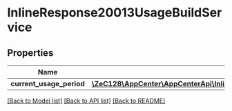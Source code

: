 # InlineResponse20013UsageBuildService

## Properties
Name | Type | Description | Notes
------------ | ------------- | ------------- | -------------
**current_usage_period** | [**\ZeC128\AppCenter\AppCenterApi\InlineResponse20013UsageBuildServiceCurrentUsagePeriod**](InlineResponse20013UsageBuildServiceCurrentUsagePeriod.md) |  | [optional] 

[[Back to Model list]](../README.md#documentation-for-models) [[Back to API list]](../README.md#documentation-for-api-endpoints) [[Back to README]](../README.md)


